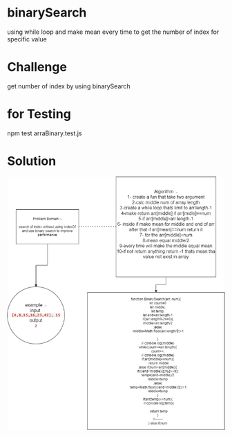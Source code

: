 # binarySearch 

using while loop and make mean every time to get the number of index for specific value


# Challenge
get number of index by using binarySearch 

# for Testing 

npm test arraBinary.test.js

# Solution

![binary](../../assets/code3.png)
